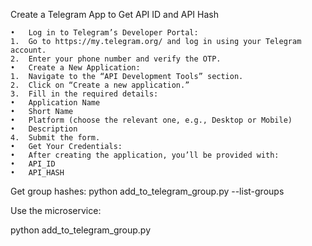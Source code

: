  Create a Telegram App to Get API ID and API Hash

	•	Log in to Telegram’s Developer Portal:
	1.	Go to https://my.telegram.org/ and log in using your Telegram account.
	2.	Enter your phone number and verify the OTP.
	•	Create a New Application:
	1.	Navigate to the “API Development Tools” section.
	2.	Click on “Create a new application.”
	3.	Fill in the required details:
	•	Application Name
	•	Short Name
	•	Platform (choose the relevant one, e.g., Desktop or Mobile)
	•	Description
	4.	Submit the form.
	•	Get Your Credentials:
	•	After creating the application, you’ll be provided with:
	•	API_ID
	•	API_HASH


Get group hashes:
python add_to_telegram_group.py --list-groups

Use the microservice:

python add_to_telegram_group.py 


